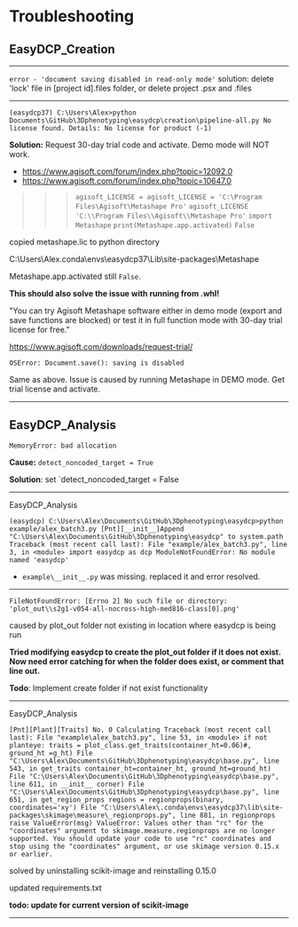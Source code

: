 # Troubleshooting

## EasyDCP_Creation

---

`error - 'document saving disabled in read-only mode'`
solution: delete 'lock' file in [project id].files folder, or delete project .psx and .files 

----

`(easydcp37) C:\Users\Alex>python Documents\GitHub\3Dphenotyping\easydcp\creation\pipeline-all.py
No license found.
Details: No license for product (-1)`

**Solution:** Request 30-day trial code and activate. Demo mode will NOT work.

- https://www.agisoft.com/forum/index.php?topic=12092.0
- https://www.agisoft.com/forum/index.php?topic=10647.0

>>> `agisoft_LICENSE = agisoft_LICENSE = 'C:\Program Files\Agisoft\Metashape Pro'`
>>> `agisoft_LICENSE`
>>> `'C:\\Program Files\\Agisoft\\Metashape Pro'`
>>> `import Metashape`
>>> `print(Metashape.app.activated)`
>>> `False`
>>
>>

copied metashape.lic to python directory 

C:\Users\Alex\.conda\envs\easydcp37\Lib\site-packages\Metashape

Metashape.app.activated still `False`.

**This should also solve the issue with running from .whl!**

"You can try Agisoft Metashape software either in demo mode (export and save functions are blocked) or test it in full function mode with 30-day trial license for free."

https://www.agisoft.com/downloads/request-trial/

`OSError: Document.save(): saving is disabled`

Same as above. Issue is caused by running Metashape in DEMO mode. Get trial license and activate.

---

## EasyDCP_Analysis

`MemoryError: bad allocation`

**Cause:** `detect_noncoded_target = True`

**Solution**: set `detect_noncoded_target = False

---

EasyDCP_Analysis

`(easydcp) C:\Users\Alex\Documents\GitHub\3Dphenotyping\easydcp>python example/alex_batch3.py
[Pnt][__init__]Append "C:\Users\Alex\Documents\GitHub\3Dphenotyping\easydcp" to system.path
Traceback (most recent call last):
  File "example/alex_batch3.py", line 3, in <module>
    import easydcp as dcp
ModuleNotFoundError: No module named 'easydcp'`

- `example\__init__.py` was missing. replaced it and error resolved.

---

`FileNotFoundError: [Errno 2] No such file or directory: 'plot_out\\s2g1-v054-all-nocross-high-med816-class[0].png'`

caused by plot_out folder not existing in location where easydcp is being run

**Tried modifying easydcp to create the plot_out folder if it does not exist. Now need error catching for when the folder does exist, or comment that line out.**

**Todo**: Implement create folder if not exist functionality

---

EasyDCP_Analysis

`[Pnt][Plant][Traits] No. 0 Calculating
Traceback (most recent call last):
  File "example\alex_batch3.py", line 53, in <module>
    if not planteye: traits = plot_class.get_traits(container_ht=0.06)#, ground_ht =g_ht)
  File "C:\Users\Alex\Documents\GitHub\3Dphenotyping\easydcp\base.py", line 543, in get_traits
    container_ht=container_ht, ground_ht=ground_ht)
  File "C:\Users\Alex\Documents\GitHub\3Dphenotyping\easydcp\base.py", line 611, in __init__
    corner)
  File "C:\Users\Alex\Documents\GitHub\3Dphenotyping\easydcp\base.py", line 651, in get_region_props
    regions = regionprops(binary, coordinates='xy')
  File "C:\Users\Alex\.conda\envs\easydcp37\lib\site-packages\skimage\measure\_regionprops.py", line 881, in regionprops
    raise ValueError(msg)
ValueError: Values other than "rc" for the "coordinates" argument to skimage.measure.regionprops are no longer supported. You should update your code to use "rc" coordinates and stop using the "coordinates" argument, or use skimage version 0.15.x or earlier.`

solved by uninstalling scikit-image and reinstalling 0.15.0 

updated requirements.txt 

**todo: update for current version of scikit-image**

---

